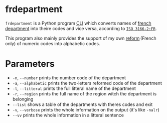 frdepartment
============

`frdepartment` is a Python program <abbr title="Command Line Interface">CLI</abbr> which converts names of [french department](https://en.wikipedia.org/wiki/French_department) into theire codes and vice versa, according to [`ISO 3166-2:FR`](https://en.wikipedia.org/wiki/ISO_3166-2:FR).

This program also mainly provides the support of my own [reform](http://taniere.info/ordinator/pprojets/departement/) (French only) of numeric codes into alphabetic codes.

# Parameters

+ `-n`,  `--number`     prints the number code of the department
+ `-a`,  `--alphabetic` prints the two-letters reformed code of the department
+ `-l`,  `--litteral`   prints the full litteral name of the department
+ `-r`,  `--region`     prints the full name of the region witch the department is belonging
+ `--list`              shows a table of the departments with theres codes and exit
+ `-v`,  `--verbose`    prints the whole information on the output (it's like `-nalr`)
+ `--vv`                prints the whole information in a litteral sentence
